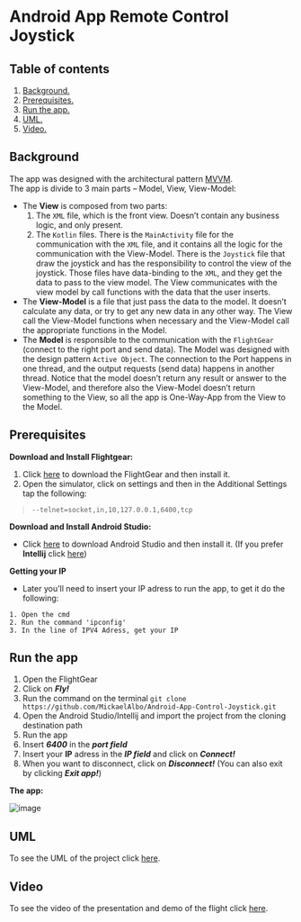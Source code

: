 # Android App Remote Control Joystick

## Table of contents
1. [ Background. ](#back)  
2. [ Prerequisites. ](#pre)  
3. [ Run the app. ](#inst)
4. [ UML. ](#UML)
5. [ Video. ](#video)  

<a name="back"></a>
## Background
The app was designed with the architectural pattern [MVVM](https://en.wikipedia.org/wiki/Model%E2%80%93view%E2%80%93viewmodel).  
The app is divide to 3 main parts – Model, View, View-Model:  
* The **View** is composed from two parts:
    1. The `XML` file, which is the front view. Doesn’t contain any business logic, and only present.
    2. The `Kotlin` files. There is the `MainActivity` file for the communication with the `XML` file, and it contains all the logic for the communication with the View-Model. 
       There is the `Joystick` file that draw the joystick and has the responsibility to control the view of the joystick. Those files have data-binding to the `XML`, and they get the data to pass to the view model. The View communicates with the view model by call functions with the data that the user inserts.  
* The **View-Model** is a file that just pass the data to the model. 
It doesn’t calculate any data, or try to get any new data in any other way. 
The View call the View-Model functions when necessary and the View-Model call the appropriate functions in the Model.  
* The **Model** is responsible to the communication with the `FlightGear` (connect to the right port and send data). 
The Model was designed with the design pattern `Active Object`.
The connection to the Port happens in one thread, and the output requests (send data) happens in another thread.
Notice that the model doesn’t return any result or answer to the View-Model, and therefore also the View-Model doesn’t return something to the View, so all the app is One-Way-App from the View to the Model.
<a name="pre"></a>
## Prerequisites
**Download and Install Flightgear:**  
1. Click [here](https://www.flightgear.org/download/) to download the FlightGear and then install it.  
2. Open the simulator, click on settings and then in the Additional Settings tap the following: 
>```--telnet=socket,in,10,127.0.0.1,6400,tcp```  

**Download and Install Android Studio:**  
* Click [here](https://developer.android.com/studio) to download Android Studio and then install it. (If you prefer **Intellij** click [here](https://www.jetbrains.com/idea/download/))  

**Getting your IP**
* Later you'll need to insert your IP adress to run the app, to get it do the following:
```
1. Open the cmd  
2. Run the command 'ipconfig'  
3. In the line of IPV4 Adress, get your IP
```

<a name="inst"></a>
## Run the app
1. Open the FlightGear
2. Click on ***Fly!***
3. Run the command on the terminal `git clone https://github.com/MickaelAlbo/Android-App-Control-Joystick.git`  
4. Open the Android Studio/Intellij and import the project from the cloning destination path 
5. Run the app  
6. Insert ***6400*** in the ***port field***
7. Insert your **IP** adress in the ***IP field*** and click on ***Connect!***
8. When you want to disconnect, click on ***Disconnect!*** (You can also exit by clicking ***Exit app!***)  

**The app:**  

![image](https://user-images.githubusercontent.com/71727260/123522238-c1e6e200-d6c4-11eb-94cc-4061b4dba524.png)

<a name="UML"></a>
## UML  
To see the UML of the project click [here](https://github.com/MickaelAlbo/Android-App-Control-Joystick/blob/master/UML.pdf).

<a name="Video"></a>
## Video  
To see the video of the presentation and demo of the flight click [here](https://www.youtube.com/watch?v=vcZt2kb9uO8).


